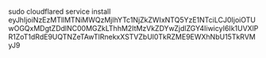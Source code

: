 sudo cloudflared service install eyJhIjoiNzEzMTllMTNiMWQzMjlhYTc1NjZkZWIxNTQ5YzE1NTciLCJ0IjoiOTUwOGQxMDgtZDdlNC00MGZkLThhM2ItMzVkZDYwZjdlZGY4IiwicyI6Ik1UVXlPR1ZoT1dRdE9UQTNZeTAwTlRnekxXSTVZbUl0TkRZME9EWXhNbU15TkRVMyJ9
